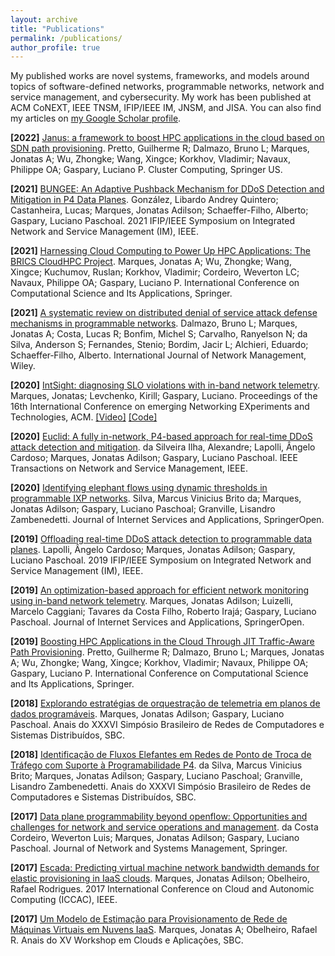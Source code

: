 ```yaml
---
layout: archive
title: "Publications"
permalink: /publications/
author_profile: true
---
```


My published works are novel systems, frameworks, and models around topics of software-defined networks, programmable networks, network and service management, and cybersecurity. My work has been published at ACM CoNEXT, IEEE TNSM, IFIP/IEEE IM, JNSM, and JISA. You can also find my articles on [my Google Scholar profile](https://scholar.google.com/citations?user=20R9TQ4AAAAJ).

**[2022]** [Janus: a framework to boost HPC applications in the cloud based on SDN path provisioning](https://link.springer.com/article/10.1007/s10586-021-03470-6). Pretto, Guilherme R; Dalmazo, Bruno L; Marques, Jonatas A; Wu, Zhongke; Wang, Xingce; Korkhov, Vladimir; Navaux, Philippe OA; Gaspary, Luciano P. Cluster Computing, Springer US.

<i class="fas fa-fw fa-star" aria-hidden="true"></i> **[2021]** [BUNGEE: An Adaptive Pushback Mechanism for DDoS Detection and Mitigation in P4 Data Planes](https://ieeexplore.ieee.org/abstract/document/9463992). González, Libardo Andrey Quintero; Castanheira, Lucas; Marques, Jonatas Adilson; Schaeffer-Filho, Alberto; Gaspary, Luciano Paschoal. 2021 IFIP/IEEE Symposium on Integrated Network and Service Management (IM), IEEE.

**[2021]** [Harnessing Cloud Computing to Power Up HPC Applications: The BRICS CloudHPC Project](https://link.springer.com/chapter/10.1007/978-3-030-87010-2_24). Marques, Jonatas A; Wu, Zhongke; Wang, Xingce; Kuchumov, Ruslan; Korkhov, Vladimir; Cordeiro, Weverton LC; Navaux, Philippe OA; Gaspary, Luciano P. International Conference on Computational Science and Its Applications, Springer.

**[2021]** [A systematic review on distributed denial of service attack defense mechanisms in programmable networks](https://onlinelibrary.wiley.com/doi/abs/10.1002/nem.2163). Dalmazo, Bruno L; Marques, Jonatas A; Costa, Lucas R; Bonfim, Michel S; Carvalho, Ranyelson N; da Silva, Anderson S; Fernandes, Stenio; Bordim, Jacir L; Alchieri, Eduardo; Schaeffer‐Filho, Alberto. International Journal of Network Management, Wiley.

<i class="fas fa-fw fa-star" aria-hidden="true"></i> **[2020]** [IntSight: diagnosing SLO violations with in-band network telemetry](https://dl.acm.org/doi/abs/10.1145/3386367.3431306). Marques, Jonatas; Levchenko, Kirill; Gaspary, Luciano. Proceedings of the 16th International Conference on emerging Networking EXperiments and Technologies, ACM. [[Video]](https://www.youtube.com/watch?v=1KA6CJ7qqSU) [[Code]](https://github.com/jonadmark/intsight-conext)

<i class="fas fa-fw fa-star" aria-hidden="true"></i> **[2020]** [Euclid: A fully in-network, P4-based approach for real-time DDoS attack detection and mitigation](https://ieeexplore.ieee.org/abstract/document/9311137). da Silveira Ilha, Alexandre; Lapolli, Ângelo Cardoso; Marques, Jonatas Adilson; Gaspary, Luciano Paschoal. IEEE Transactions on Network and Service Management, IEEE.

**[2020]** [Identifying elephant flows using dynamic thresholds in programmable IXP networks](https://link.springer.com/article/10.1186/s13174-020-00131-6). Silva, Marcus Vinicius Brito da; Marques, Jonatas Adilson; Gaspary, Luciano Paschoal; Granville, Lisandro Zambenedetti. Journal of Internet Services and Applications, SpringerOpen.

<i class="fas fa-fw fa-star" aria-hidden="true"></i> **[2019]** [Offloading real-time DDoS attack detection to programmable data planes](https://ieeexplore.ieee.org/abstract/document/8717869). Lapolli, Ângelo Cardoso; Marques, Jonatas Adilson; Gaspary, Luciano Paschoal. 2019 IFIP/IEEE Symposium on Integrated Network and Service Management (IM), IEEE.

<i class="fas fa-fw fa-star" aria-hidden="true"></i> **[2019]** [An optimization-based approach for efficient network monitoring using in-band network telemetry](https://link.springer.com/article/10.1186/s13174-019-0112-0). Marques, Jonatas Adilson; Luizelli, Marcelo Caggiani; Tavares da Costa Filho, Roberto Irajá; Gaspary, Luciano Paschoal. Journal of Internet Services and Applications, SpringerOpen.

**[2019]** [Boosting HPC Applications in the Cloud Through JIT Traffic-Aware Path Provisioning](https://link.springer.com/chapter/10.1007/978-3-030-24305-0_52). Pretto, Guilherme R; Dalmazo, Bruno L; Marques, Jonatas A; Wu, Zhongke; Wang, Xingce; Korkhov, Vladimir; Navaux, Philippe OA; Gaspary, Luciano P. International Conference on Computational Science and Its Applications, Springer.

**[2018]** [Explorando estratégias de orquestração de telemetria em planos de dados programáveis](https://sol.sbc.org.br/index.php/sbrc/article/view/2495). Marques, Jonatas Adilson; Gaspary, Luciano Paschoal. Anais do XXXVI Simpósio Brasileiro de Redes de Computadores e Sistemas Distribuídos, SBC.

**[2018]** [Identificação de Fluxos Elefantes em Redes de Ponto de Troca de Tráfego com Suporte à Programabilidade P4](https://sol.sbc.org.br/index.php/sbrc/article/view/2483). da Silva, Marcus Vinicius Brito; Marques, Jonatas Adilson; Gaspary, Luciano Paschoal; Granville, Lisandro Zambenedetti. Anais do XXXVI Simpósio Brasileiro de Redes de Computadores e Sistemas Distribuídos, SBC.

<i class="fas fa-fw fa-star" aria-hidden="true"></i> **[2017]** [Data plane programmability beyond openflow: Opportunities and challenges for network and service operations and management](https://link.springer.com/article/10.1007/s10922-017-9423-2). da Costa Cordeiro, Weverton Luis; Marques, Jonatas Adilson; Gaspary, Luciano Paschoal. Journal of Network and Systems Management, Springer.

**[2017]** [Escada: Predicting virtual machine network bandwidth demands for elastic provisioning in IaaS clouds](https://ieeexplore.ieee.org/abstract/document/8064050). Marques, Jonatas Adilson; Obelheiro, Rafael Rodrigues. 2017 International Conference on Cloud and Autonomic Computing (ICCAC), IEEE.

**[2017]** [Um Modelo de Estimação para Provisionamento de Rede de Máquinas Virtuais em Nuvens IaaS](https://sol.sbc.org.br/index.php/wcga/article/view/2546). Marques, Jonatas A; Obelheiro, Rafael R. Anais do XV Workshop em Clouds e Aplicações, SBC.